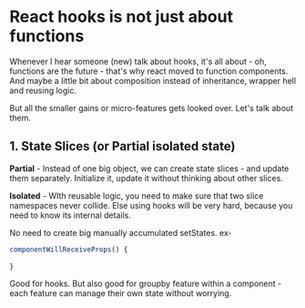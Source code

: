 # React hooks is not just about functions

Whenever I hear someone (new) talk about hooks, it's all about - oh, functions are the future - that's why react moved to function components. And maybe a little bit about composition instead of inheritance, wrapper hell and reusing logic.

But all the smaller gains or micro-features gets looked over. Let's talk about them.

## 1. State Slices (or Partial isolated state)

**Partial** - Instead of one big object, we can create state slices - and update them separately. Initialize it, update it without thinking about other slices.

**Isolated** - WIth reusable logic, you need to make sure that two slice namespaces never collide. Else using hooks will be very hard, because you need to know its internal details.

No need to create big manually accumulated setStates. ex- 
```jsx
componentWillReceiveProps() {
	
}
```

Good for hooks. But also good for groupby feature within a component - each feature can manage their own state without worrying.


<!--stackedit_data:
eyJoaXN0b3J5IjpbLTIxMjI4MzM1NTYsLTE0ODA0MzAzNjEsMT
MwMjg4MDgyN119
-->